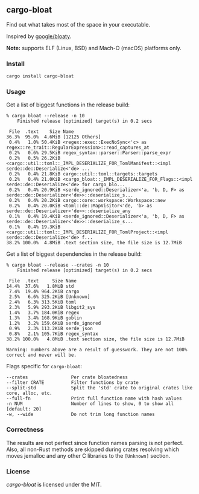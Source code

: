 ## cargo-bloat

Find out what takes most of the space in your executable.

Inspired by [google/bloaty](https://github.com/google/bloaty).

**Note:** supports ELF (Linux, BSD) and Mach-O (macOS) platforms only.

### Install

```bash
cargo install cargo-bloat
```

### Usage

Get a list of biggest functions in the release build:

```
% cargo bloat --release -n 10
    Finished release [optimized] target(s) in 0.2 secs

 File  .text    Size Name
36.3%  95.0%  4.6MiB [12125 Others]
 0.4%   1.0% 50.4KiB <regex::exec::ExecNoSync<'c> as regex::re_trait::RegularExpression>::read_captures_at
 0.2%   0.6% 29.5KiB regex_syntax::parser::Parser::parse_expr
 0.2%   0.5% 26.2KiB <cargo::util::toml::_IMPL_DESERIALIZE_FOR_TomlManifest::<impl serde::de::Deserialize<'de> ...
 0.2%   0.4% 21.8KiB cargo::util::toml::targets::targets
 0.2%   0.4% 21.0KiB <cargo_bloat::_IMPL_DESERIALIZE_FOR_Flags::<impl serde::de::Deserialize<'de> for cargo_blo...
 0.2%   0.4% 20.9KiB <serde_ignored::Deserializer<'a, 'b, D, F> as serde::de::Deserializer<'de>>::deserialize_s...
 0.2%   0.4% 20.2KiB cargo::core::workspace::Workspace::new
 0.2%   0.4% 20.0KiB <toml::de::MapVisitor<'de, 'b> as serde::de::Deserializer<'de>>::deserialize_any
 0.1%   0.4% 19.4KiB <serde_ignored::Deserializer<'a, 'b, D, F> as serde::de::Deserializer<'de>>::deserialize_s...
 0.1%   0.4% 19.3KiB <cargo::util::toml::_IMPL_DESERIALIZE_FOR_TomlProject::<impl serde::de::Deserialize<'de> f...
38.2% 100.0%  4.8MiB .text section size, the file size is 12.7MiB
```

Get a list of biggest dependencies in the release build:
```
% cargo bloat --release --crates -n 10
    Finished release [optimized] target(s) in 0.2 secs

 File  .text     Size Name
14.4%  37.6%   1.8MiB std
 7.4%  19.4% 964.2KiB cargo
 2.5%   6.6% 325.2KiB [Unknown]
 2.4%   6.3% 313.5KiB toml
 2.3%   5.9% 293.2KiB libgit2_sys
 1.4%   3.7% 184.0KiB regex
 1.3%   3.4% 168.9KiB goblin
 1.2%   3.2% 159.6KiB serde_ignored
 0.9%   2.3% 113.2KiB serde_json
 0.8%   2.1% 105.7KiB regex_syntax
38.2% 100.0%   4.8MiB .text section size, the file size is 12.7MiB

Warning: numbers above are a result of guesswork. They are not 100% correct and never will be.
```

Flags specific for `cargo-bloat`:
```
--crates                Per crate bloatedness
--filter CRATE          Filter functions by crate
--split-std             Split the 'std' crate to original crates like core, alloc, etc.
--full-fn               Print full function name with hash values
-n NUM                  Number of lines to show, 0 to show all [default: 20]
-w, --wide              Do not trim long function names
```

### Correctness

The results are not perfect since function names parsing is not perfect.
Also, all non-Rust methods are skipped during crates resolving which moves jemalloc
and any other C libraries to the `[Unknown]` section.

### License

*cargo-bloat* is licensed under the MIT.
